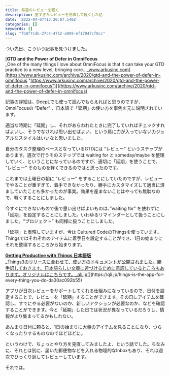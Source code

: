 ```yaml
---
title: 毎週のレビューを軽く
description: 重すぎたレビューを見直して軽くした話
date: '2022-04-07T13:20:07.540Z'
categories: []
keywords: []
slug: "fb8f7cdb-27c4-4752-a099-ef17847cf8cc"
---
```

つい先日、こういう記事を見つけました。

[**GTD and the Power of Defer in OmniFocus**  
_One of the many things I love about OmniFocus is that it can take your GTD practice to a new level, bringing core…_www.arkusinc.com](https://www.arkusinc.com/archive/2020/gtd-and-the-power-of-defer-in-omnifocus "https://www.arkusinc.com/archive/2020/gtd-and-the-power-of-defer-in-omnifocus")[](https://www.arkusinc.com/archive/2020/gtd-and-the-power-of-defer-in-omnifocus)

記事の詳細は、DeepLでも使って読んでもらえればと思うのですが、OmniFocusの “Defer” 、日本語で「延期」の使い方を事例を元に説明されています。

適当な時期に「延期」し、それがあらわれたときに完了していればチェックすればよいし、そうでなければ思い出せばよい、という肩に力が入っていないカジュアルなスタイルはいいなと思いました。

自分のタスク整理のベースとなっているGTDには “レビュー” というステップがあります。週次で行うそのステップでは waiting for と someday/maybe を整理していく、ということになっているのですが、適切に「延期」を使うことで、 “レビュー” そのものを軽くできるのではと思ったのです。

これまでは土曜日の朝に “レビュー” をすることにしていたのですが、レビューでやることが重すぎて、着手できなかったり、勝手にカスタマイズして適当に済ましていたことも多かったのが事実。効果を産まないことはやっても無駄なので、軽くすることにしました。

今すぐにできないもので後で思い出せばよいものは、”waiting for” を使わずに「延期」を設定することにしました。いわゆるリマインダーとして扱うことにしました。“プロジェクト” も同様に扱うことにしました。

「延期」と表現していますが、今は Cultured CodeのThingsを使っています。Thingsではそれぞれのアイテムに着手日を設定することができ、1日の始まりにそれを整理するところから始まります。

[**Getting Productive with Things 日本語版**  
_Things3のリリースに合わせて、使い方のドキュメントが公開されました。勝手訳しておきます。日本語らしい文章に近づけるために意訳しているところもあります。オリジナルはこちらです。_qli.jp](https://qli.jp/hings-is-the-app-for-every-thing-you-do-da30ac092b55 "https://qli.jp/hings-is-the-app-for-every-thing-you-do-da30ac092b55")[](https://qli.jp/hings-is-the-app-for-every-thing-you-do-da30ac092b55)

アプリが日次レビューをサポートしてくれる仕組みになっているので、日付を設定することで、レビューを「延期」することができます。その日にアイテムを確認し、すでにやる必要がないのか、新しいアクションが必要なのか、などを確認することができます。今と「延期」した日では状況が異なっているだろうし、情報がより集まってるかもしれない。

あんまり日付に頼ると、1日の始まりに大量のアイテムを見ることになり、つらくなったりするものなのでほどほどに。

というわけで、ちょっとやり方を見直してみましたよ、という話でした。ちなみに、それとは別に、届いた郵便物などを入れる物理的なInboxもあり、それは週次でひっくり返してレビューしています。

それでは。